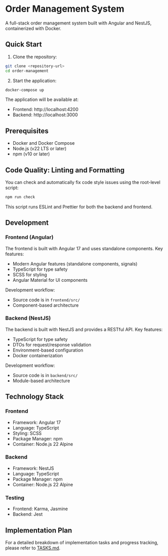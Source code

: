 # Order Management System

A full-stack order management system built with Angular and NestJS, containerized with Docker.

## Quick Start

1. Clone the repository:
```bash
git clone <repository-url>
cd order-management
```
2. Start the application:
```bash
docker-compose up
```

The application will be available at:
- Frontend: http://localhost:4200
- Backend: http://localhost:3000

## Prerequisites

- Docker and Docker Compose
- Node.js (v22 LTS or later)
- npm (v10 or later)

## Code Quality: Linting and Formatting

You can check and automatically fix code style issues using the root-level script:

```bash
npm run check
```

This script runs ESLint and Prettier for both the backend and frontend.

## Development

### Frontend (Angular)

The frontend is built with Angular 17 and uses standalone components. Key features:
- Modern Angular features (standalone components, signals)
- TypeScript for type safety
- SCSS for styling
- Angular Material for UI components

Development workflow:
- Source code is in `frontend/src/`
- Component-based architecture

### Backend (NestJS)

The backend is built with NestJS and provides a RESTful API. Key features:
- TypeScript for type safety
- DTOs for request/response validation
- Environment-based configuration
- Docker containerization

Development workflow:
- Source code is in `backend/src/`
- Module-based architecture

## Technology Stack

### Frontend
- Framework: Angular 17
- Language: TypeScript
- Styling: SCSS
- Package Manager: npm
- Container: Node.js 22 Alpine

### Backend
- Framework: NestJS
- Language: TypeScript
- Package Manager: npm
- Container: Node.js 22 Alpine

### Testing
- Frontend: Karma, Jasmine
- Backend: Jest

## Implementation Plan

For a detailed breakdown of implementation tasks and progress tracking, please refer to [TASKS.md](TASKS.md).